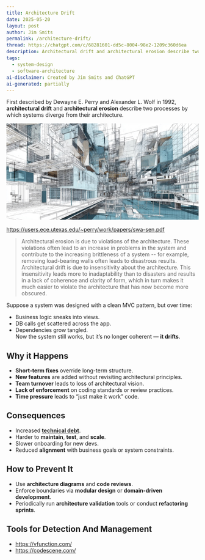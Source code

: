 ```yaml
---
title: Architecture Drift
date: 2025-05-20
layout: post
author: Jim Smits
permalink: /architecture-drift/
thread: https://chatgpt.com/c/68281601-dd5c-8004-98e2-1209c360d6ea
description: Architectural drift and architectural erosion describe two processes by which  systems diverge from their architecture.
tags:
  - system-design
  - software-architecture
ai-disclaimer: Created by Jim Smits and ChatGPT
ai-generated: partially
---
```

First described by Dewayne E. Perry and Alexander L. Wolf in 1992, **architectural drift** and **architectural erosion** describe two processes by which  systems diverge from their architecture. 

![a blue and white line drawing of a 3D office space](/assets/images/posts/architecture-drift.jpg "AI Generated Graphic - Midjourney")

https://users.ece.utexas.edu/~perry/work/papers/swa-sen.pdf

>Architectural erosion is due to violations of the architecture. These violations often lead to an increase in problems in the system and contribute to the increasing brittleness of a system -- for example, removing load-bearing walls often leads to disastrous results. Architectural drift is due to insensitivity about the architecture. This insensitivity leads more to inadaptability than to disasters and results in a lack of coherence and clarity of form, which in turn makes it much easier to violate the architecture that has now become more obscured.

Suppose a system was designed with a clean MVC pattern, but over time:
- Business logic sneaks into views.    
- DB calls get scattered across the app.    
- Dependencies grow tangled.  
Now the system still works, but it’s no longer coherent — **it drifts**.

## Why it Happens

- **Short-term fixes** override long-term structure.    
- **New features** are added without revisiting architectural principles.    
- **Team turnover** leads to loss of architectural vision.    
- **Lack of enforcement** on coding standards or review practices.    
- **Time pressure** leads to “just make it work” code.

## Consequences

- Increased **[technical debt](/technical-debt/)**.    
- Harder to **maintain**, **test**, and **scale**.    
- Slower onboarding for new devs.    
- Reduced **alignment** with business goals or system constraints.

## How to Prevent It
- Use **architecture diagrams** and **code reviews**.    
- Enforce boundaries via **modular design** or **domain-driven development**.    
- Periodically run **architecture validation** tools or conduct **refactoring sprints**.

## Tools for Detection And Management

- https://vfunction.com/
- https://codescene.com/
